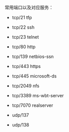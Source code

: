 常用端口以及对应服务：

* tcp/21		tfp
* tcp/22		ssh
* tcp/23		telnet
* tcp/80  		http
* tcp/139		netbios-ssn
* tcp/443 		https
* tcp/445		microsoft-ds
* tcp/2049 	   nfs
* tcp/3389	   ms-wbt-server
* tcp/7070 		realserver

* udp/137
* udp/138